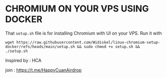 # CHROMIUM ON YOUR VPS USING DOCKER

That `setup.sh` file is for installing Chromium with UI on your VPS.
Run it with
```
wget https://raw.githubusercontent.com/Widiskel/linux-chromium-setup-docker/refs/heads/main/setup.sh && sudo chmod +x setup.sh && ./setup.sh
```

Inspired by : HCA

join : https://t.me/HappyCuanAirdrop